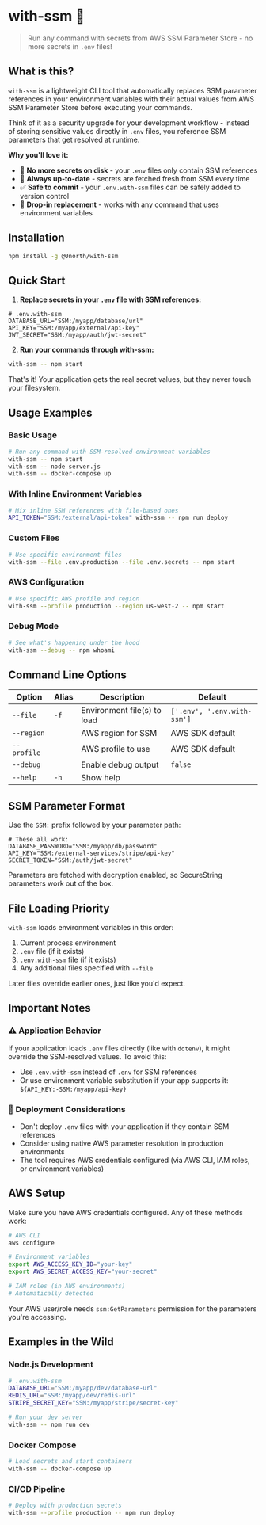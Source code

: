 # with-ssm 🔐

> Run any command with secrets from AWS SSM Parameter Store - no more secrets in
> `.env` files!

## What is this?

`with-ssm` is a lightweight CLI tool that automatically replaces SSM parameter
references in your environment variables with their actual values from AWS SSM
Parameter Store before executing your commands.

Think of it as a security upgrade for your development workflow - instead of
storing sensitive values directly in `.env` files, you reference SSM parameters
that get resolved at runtime.

**Why you'll love it:**

- 🚫 **No more secrets on disk** - your `.env` files only contain SSM references
- 🔄 **Always up-to-date** - secrets are fetched fresh from SSM every time
- ✅ **Safe to commit** - your `.env.with-ssm` files can be safely added to
  version control
- 🎯 **Drop-in replacement** - works with any command that uses environment
  variables

## Installation

```bash
npm install -g @0north/with-ssm
```

## Quick Start

1. **Replace secrets in your `.env` file with SSM references:**

```env
# .env.with-ssm
DATABASE_URL="SSM:/myapp/database/url"
API_KEY="SSM:/myapp/external/api-key"
JWT_SECRET="SSM:/myapp/auth/jwt-secret"
```

2. **Run your commands through with-ssm:**

```bash
with-ssm -- npm start
```

That's it! Your application gets the real secret values, but they never touch
your filesystem.

## Usage Examples

### Basic Usage

```bash
# Run any command with SSM-resolved environment variables
with-ssm -- npm start
with-ssm -- node server.js
with-ssm -- docker-compose up
```

### With Inline Environment Variables

```bash
# Mix inline SSM references with file-based ones
API_TOKEN="SSM:/external/api-token" with-ssm -- npm run deploy
```

### Custom Files

```bash
# Use specific environment files
with-ssm --file .env.production --file .env.secrets -- npm start
```

### AWS Configuration

```bash
# Use specific AWS profile and region
with-ssm --profile production --region us-west-2 -- npm start
```

### Debug Mode

```bash
# See what's happening under the hood
with-ssm --debug -- npm whoami
```

## Command Line Options

| Option      | Alias | Description                 | Default                     |
| ----------- | ----- | --------------------------- | --------------------------- |
| `--file`    | `-f`  | Environment file(s) to load | `['.env', '.env.with-ssm']` |
| `--region`  |       | AWS region for SSM          | AWS SDK default             |
| `--profile` |       | AWS profile to use          | AWS SDK default             |
| `--debug`   |       | Enable debug output         | `false`                     |
| `--help`    | `-h`  | Show help                   |                             |

## SSM Parameter Format

Use the `SSM:` prefix followed by your parameter path:

```env
# These all work:
DATABASE_PASSWORD="SSM:/myapp/db/password"
API_KEY="SSM:/external-services/stripe/api-key"
SECRET_TOKEN="SSM:/auth/jwt-secret"
```

Parameters are fetched with decryption enabled, so SecureString parameters work
out of the box.

## File Loading Priority

`with-ssm` loads environment variables in this order:

1. Current process environment
2. `.env` file (if it exists)
3. `.env.with-ssm` file (if it exists)
4. Any additional files specified with `--file`

Later files override earlier ones, just like you'd expect.

## Important Notes

### ⚠️ Application Behavior

If your application loads `.env` files directly (like with `dotenv`), it might
override the SSM-resolved values. To avoid this:

- Use `.env.with-ssm` instead of `.env` for SSM references
- Or use environment variable substitution if your app supports it:
  `${API_KEY:-SSM:/myapp/api-key}`

### 🚀 Deployment Considerations

- Don't deploy `.env` files with your application if they contain SSM references
- Consider using native AWS parameter resolution in production environments
- The tool requires AWS credentials configured (via AWS CLI, IAM roles, or
  environment variables)

## AWS Setup

Make sure you have AWS credentials configured. Any of these methods work:

```bash
# AWS CLI
aws configure

# Environment variables
export AWS_ACCESS_KEY_ID="your-key"
export AWS_SECRET_ACCESS_KEY="your-secret"

# IAM roles (in AWS environments)
# Automatically detected
```

Your AWS user/role needs `ssm:GetParameters` permission for the parameters
you're accessing.

## Examples in the Wild

### Node.js Development

```bash
# .env.with-ssm
DATABASE_URL="SSM:/myapp/dev/database-url"
REDIS_URL="SSM:/myapp/dev/redis-url"
STRIPE_SECRET_KEY="SSM:/myapp/stripe/secret-key"

# Run your dev server
with-ssm -- npm run dev
```

### Docker Compose

```bash
# Load secrets and start containers
with-ssm -- docker-compose up
```

### CI/CD Pipeline

```bash
# Deploy with production secrets
with-ssm --profile production -- npm run deploy
```
